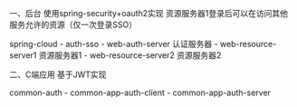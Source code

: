 

一、后台
使用spring-security+oauth2实现 资源服务器1登录后可以在访问其他服务允许的资源（仅一次登录SSO）

spring-cloud
    - auth-sso
        - web-auth-server        认证服务器
        - web-resource-server1   资源服务器1
        - web-resource-server2   资源服务器2

二、C端应用
基于JWT实现

common-auth
    - common-app-auth-client
    - common-app-auth-server